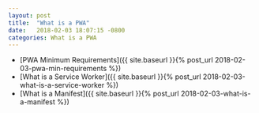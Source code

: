 ```yaml
---
layout: post
title:  "What is a PWA"
date:   2018-02-03 18:07:15 -0800
categories: What is a PWA
---
```



 - [PWA Minimum Requirements]({{ site.baseurl }}{% post_url 2018-02-03-pwa-min-requirements %})
 - [What is a Service Worker]({{ site.baseurl }}{% post_url 2018-02-03-what-is-a-service-worker %})
 - [What is a Manifest]({{ site.baseurl }}{% post_url 2018-02-03-what-is-a-manifest %})